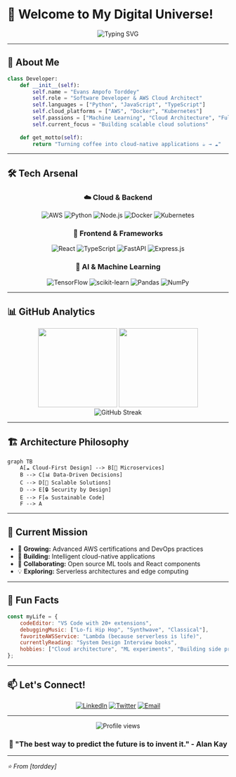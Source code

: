 # 🚀 Welcome to My Digital Universe! 

<div align="center">
  <img src="https://readme-typing-svg.herokuapp.com?font=Fira+Code&weight=600&size=28&duration=3000&pause=1000&color=00D4FF&center=true&vCenter=true&width=600&lines=Backend+Developer;AWS+Cloud+Architect;Python+%26+ML+Enthusiast;React+%26+Node.js+Creator" alt="Typing SVG" />
</div>

---

## 🌟 About Me

```python
class Developer:
    def __init__(self):
        self.name = "Evans Ampofo Torddey"
        self.role = "Software Developer & AWS Cloud Architect"
        self.languages = ["Python", "JavaScript", "TypeScript"]
        self.cloud_platforms = ["AWS", "Docker", "Kubernetes"]
        self.passions = ["Machine Learning", "Cloud Architecture", "Full-Stack Development"]
        self.current_focus = "Building scalable cloud solutions"
    
    def get_motto(self):
        return "Turning coffee into cloud-native applications ☕️ → ☁️"
```

---

## 🛠️ Tech Arsenal

<div align="center">

### ☁️ Cloud & Backend
![AWS](https://img.shields.io/badge/AWS-%23FF9900.svg?style=for-the-badge&logo=amazon-aws&logoColor=white)
![Python](https://img.shields.io/badge/python-3670A0?style=for-the-badge&logo=python&logoColor=ffdd54)
![Node.js](https://img.shields.io/badge/node.js-6DA55F?style=for-the-badge&logo=node.js&logoColor=white)
![Docker](https://img.shields.io/badge/docker-%230db7ed.svg?style=for-the-badge&logo=docker&logoColor=white)
![Kubernetes](https://img.shields.io/badge/kubernetes-%23326ce5.svg?style=for-the-badge&logo=kubernetes&logoColor=white)

### 🎨 Frontend & Frameworks
![React](https://img.shields.io/badge/react-%2320232a.svg?style=for-the-badge&logo=react&logoColor=%2361DAFB)
![TypeScript](https://img.shields.io/badge/typescript-%23007ACC.svg?style=for-the-badge&logo=typescript&logoColor=white)
![FastAPI](https://img.shields.io/badge/FastAPI-005571?style=for-the-badge&logo=fastapi)
![Express.js](https://img.shields.io/badge/express.js-%23404d59.svg?style=for-the-badge&logo=express&logoColor=%2361DAFB)

### 🤖 AI & Machine Learning
![TensorFlow](https://img.shields.io/badge/TensorFlow-%23FF6F00.svg?style=for-the-badge&logo=TensorFlow&logoColor=white)
![scikit-learn](https://img.shields.io/badge/scikit--learn-%23F7931E.svg?style=for-the-badge&logo=scikit-learn&logoColor=white)
![Pandas](https://img.shields.io/badge/pandas-%23150458.svg?style=for-the-badge&logo=pandas&logoColor=white)
![NumPy](https://img.shields.io/badge/numpy-%23013243.svg?style=for-the-badge&logo=numpy&logoColor=white)

</div>

---

## 📊 GitHub Analytics

<div align="center">
  <img height="180em" src="https://github-readme-stats.vercel.app/api?username=torddey&show_icons=true&theme=tokyonight&include_all_commits=true&count_private=true"/>
  <img height="180em" src="https://github-readme-stats.vercel.app/api/top-langs/?username=torddey&layout=compact&langs_count=8&theme=tokyonight"/>
</div>

<div align="center">
  <img src="https://github-readme-streak-stats.herokuapp.com/?user=torddey&theme=tokyonight" alt="GitHub Streak" />
</div>

---

## 🏗️ Architecture Philosophy

```mermaid
graph TB
    A[☁️ Cloud-First Design] --> B[🔧 Microservices]
    B --> C[📊 Data-Driven Decisions]
    C --> D[🚀 Scalable Solutions]
    D --> E[🔒 Security by Design]
    E --> F[♻️ Sustainable Code]
    F --> A
```

---

## 🎯 Current Mission

- 🌱 **Growing:** Advanced AWS certifications and DevOps practices
- 🔭 **Building:** Intelligent cloud-native applications
- 🤝 **Collaborating:** Open source ML tools and React components
- 💡 **Exploring:** Serverless architectures and edge computing

---

## 🌈 Fun Facts

```javascript
const myLife = {
    codeEditor: "VS Code with 20+ extensions",
    debuggingMusic: ["Lo-fi Hip Hop", "Synthwave", "Classical"],
    favoriteAWSService: "Lambda (because serverless is life)",
    currentlyReading: "System Design Interview books",
    hobbies: ["Cloud architecture", "ML experiments", "Building side projects"]
};
```

---

## 📫 Let's Connect!

<div align="center">
  
[![LinkedIn](https://img.shields.io/badge/LinkedIn-%230077B5.svg?style=for-the-badge&logo=linkedin&logoColor=white)](https://www.linkedin.com/in/evans-torddey)
[![Twitter](https://img.shields.io/badge/Twitter-%231DA1F2.svg?style=for-the-badge&logo=Twitter&logoColor=white)](https://x.com/EvansTorddey)
[![Email](https://img.shields.io/badge/Email-D14836?style=for-the-badge&logo=gmail&logoColor=white)](mailto:ea.torddey@gmail.com)


</div>

---

<div align="center">
  <img src="https://komarev.com/ghpvc/?username=torddey&color=blueviolet&style=flat-square&label=Profile+Views" alt="Profile views" />
</div>

<div align="center">
  <h3>💭 "The best way to predict the future is to invent it." - Alan Kay</h3>
</div>

---

*⭐️ From [torddey]*